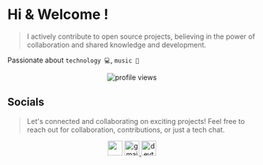 # Hi & Welcome !

> I actively contribute to open source projects, believing in the power of collaboration and shared knowledge and development.

 Passionate about `technology 💻`, `music 🎸`

<p align="center"><img src="https://komarev.com/ghpvc/?username=Silent-Watcher&amp;color=4A62C2" alt="profile views"></p>
 <p align="right">
  <h2 align="left">
   Socials
  </h2>
    
 >  Let's connected and collaborating on exciting projects!
 Feel free to reach out for collaboration, contributions, or just a tech chat.


 <p align="center">
      <!-- linkedin -->
        <a href="https://www.linkedin.com/in/alitte" rel="nofollow"><img src="https://raw.githubusercontent.com/danielcranney/readme-generator/main/public/icons/socials/linkedin.svg" width="30" height="30" style="max-width: 100%;"></a>
       <a href="https://discordapp.com/users/1047559485964681369" target="_blank">
          <picture>
              <source media="(prefers-color-scheme: dark)" srcset="https://skillicons.dev/icons?i=discord&theme=dark">
              <source media="(prefers-color-scheme: light)" srcset="https://skillicons.dev/icons?i=discord&theme=light">
              <img width="30px" height="30px" alt="gmail" src="https://skillicons.dev/icons?i=gmail">
          </picture>
        </a>
       <a href="https://dev.to/silentwatcher_95" target="_blank">
          <picture>
              <source media="(prefers-color-scheme: dark)" srcset="https://skillicons.dev/icons?i=devto&theme=dark">
              <source media="(prefers-color-scheme: light)" srcset="https://skillicons.dev/icons?i=devto&theme=light">
              <img width="30px" height="30px" alt="devto" src="https://skillicons.dev/icons?i=devto">
          </picture>
        </a>
  </p>
</p>
